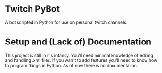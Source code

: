 # Twitch PyBot
A bot scripted in Python for use on personal twitch channels.

# Setup and (Lack of) Documentation
This project is still in it's infancy. You'll need minimal knowledge of editing and handling .xml files. If you wan't to add features you'll need to know how to program things in Python. As of now there is no documentation.
